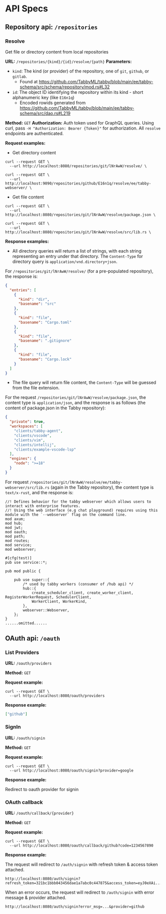 # API Specs

## Repository api: `/repositories`

### Resolve

Get file or directory content from local repositories

**URL:** `/repositories/{kind}/{id}/resolve/{path}`
**Parameters:**
- `kind`: The kind (or provider) of the repository, one of `git`, `github`, or `gitlab`.
  - Found at https://github.com/TabbyML/tabby/blob/main/ee/tabby-schema/src/schema/repository/mod.rs#L32
- `id`: The object ID identifying the repository within its kind - short alphanumeric key (like `E16n1q`)
  - Encoded rowids generated from https://github.com/TabbyML/tabby/blob/main/ee/tabby-schema/src/dao.rs#L219

**Method:** `GET`
**Authorization:** Auth token used for GraphQL queries. Using curl, pass `-H "Authorization: Bearer {Token}"` for authorization. All `resolve` endpoints are authenticated.

**Request examples:**

- Get directory content

```shell
curl --request GET \
  --url http://localhost:8080/repositories/git/lNrAwW/resolve/ \

curl --request GET \
  --url http://localhost:9090/repositories/github/E16n1q/resolve/ee/tabby-webserver/ \
```

- Get file content

```shell
curl --request GET \
  --url http://localhost:8080/repositories/git/lNrAwW/resolve/package.json \

curl --request GET \
  --url http://localhost:8080/repositories/git/lNrAwW/resolve/src/lib.rs \
```

**Response examples:**

- All directory queries will return a list of strings, with each string representing an entry under that directory. The `Content-Type` for directory query is `application/vnd.directory+json`.

For `/repositories/git/lNrAwW/resolve/` (for a pre-populated repository), the response is:

```json
{
  "entries": [
    {
      "kind": "dir",
      "basename": "src"
    },
    {
      "kind": "file",
      "basename": "Cargo.toml"
    },
    {
      "kind": "file",
      "basename": ".gitignore"
    },
    {
      "kind": "file",
      "basename": "Cargo.lock"
    }
  ]
}
```

- The file query will return file content, the `Content-Type` will be guessed from the file extension.

For the request `/repositories/git/lNrAwW/resolve/package.json`, the content type is `application/json`, and the response is as follows (the content of package.json in the Tabby repository):

```json
{
  "private": true,
  "workspaces": [
    "clients/tabby-agent",
    "clients/vscode",
    "clients/vim",
    "clients/intellij",
    "clients/example-vscode-lsp"
  ],
  "engines": {
    "node": ">=18"
  }
}
```

For request `/repositories/git/lNrAwW/resolve/ee/tabby-webserver/src/lib.rs` (again in the Tabby repository), the content type is `text/x-rust`, and the response is:

```text
//! Defines behavior for the tabby webserver which allows users to interact with enterprise features.
//! Using the web interface (e.g chat playground) requires using this module with the `--webserver` flag on the command line.
mod axum;
mod hub;
mod jwt;
mod oauth;
mod path;
mod routes;
mod service;
mod webserver;

#[cfg(test)]
pub use service::*;

pub mod public {

    pub use super::{
        /* used by tabby workers (consumer of /hub api) */
        hub::{
            create_scheduler_client, create_worker_client, RegisterWorkerRequest, SchedulerClient,
            WorkerClient, WorkerKind,
        },
        webserver::Webserver,
    };
}
......omitted......
```

## OAuth api: `/oauth`

### List Providers

**URL:** `/oauth/providers`

**Method:** `GET`

**Request example:**

```shell
curl --request GET \
  --url http://localhost:8080/oauth/providers
```

**Response example:**

```json
["github"]
```

### SignIn

**URL:** `/oauth/signin`

**Method:** `GET`

**Request example:**

```shell
curl --request GET \
  --url http://localhost:8080/oauth/signin?provider=google
```

**Response example:**

Redirect to oauth provider for signin


### OAuth callback

**URL:** `/oauth/callback/{provider}`

**Method:** `GET`

**Request example:**

```shell
curl --request GET \
  --url http://localhost:8080/oauth/callback/github?code=1234567890
```

**Response example:**

The request will redirect to `/auth/signin` with refresh token & access token attached.

```
http://localhost:8080/auth/signin?refresh_token=321bc1bbb043456dae1a7abc0c447875&access_token=eyJ0eXAi......1NiJ9.eyJleHAi......bWluIjp0cnVlfQ.GvHSMUfc...S5BnwY
```

When an error occurs, the request will redirect to `/auth/signin` with error message & provider attached.
```
http://localhost:8080/auth/signin?error_msg=...&provider=github 
```

